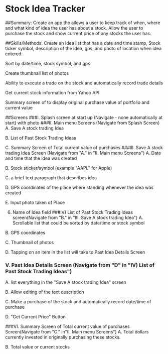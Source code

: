 # Stock Idea Tracker

##Summary: 
Create an app the allows a user to keep track of when, where and what kind of idea the user has about a stock.  Allow the user to purchase the stock and show current price of any stocks the user has.

##Skills/Methods: 
Create an Idea list that has a date and time stamp, Stock ticker symbol, description of the idea, gps, and photo of location when idea entered.

Sort by date/time, stock symbol, and gps

Create thumbnail list of photos

Ability to execute a trade on the stock and automatically record trade details

Get current stock information from Yahoo API

Summary screen of to display original purchase value of portfolio and current value

##Screens
###I. Splash screen at start up (Navigate - none automatically at start)
with photo
###II. Main menu Screens (Navigate from Splash Screen)
A. Save A stock trading Idea

B. List of Past Stock Trading Ideas

C. Summary Screen of Total current value of purchases
###III. Save A stock trading Idea Screen (Navigate from "A." in "II. Main menu Screens")
A. Date and time that the idea was created

B. Stock sticker/symbol (example "AAPL" for Apple)

C. a brief text paragraph that describes idea

D. GPS coordinates of the place where standing whenever the idea was created

E. Input photo taken of Place

6. Name of Idea field
###IV) List of Past Stock Trading Ideas screen(Navigate from "B." in "III. Save A stock trading Idea")
A. Scrollable list that could be sorted by date/time or stock symbol

B. GPS coordinates

C. Thumbnail of photos

D. Tapping on an item in the list will take to Past Idea Details Screen
### V. Past Idea Details Screen (Navigate from "D" in "IV) List of Past Stock Trading Ideas")
A. list everything in the "Save A stock trading Idea" screen

B. Allow editing of the text description

C. Make a purchase of the stock and automatically record date/time of purchase

D. "Get Current Price" Button

###VI. Summary Screen of Total current value of purchases Screen(Navigate from "C." in"II. Main menu Screens")
A. Total dollars currently invested in originally purchasing these stocks.

B. Total value or current stocks